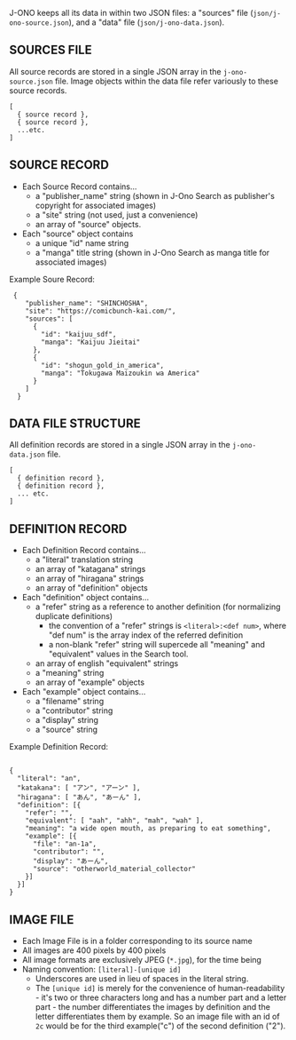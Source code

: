 J-ONO keeps all its data in within two JSON files: a "sources" file (`json/j-ono-source.json`), and a "data" file (`json/j-ono-data.json`).

## SOURCES FILE
All source records are stored in a single JSON array in the `j-ono-source.json` file.  Image objects within the data file refer variously to these source records.
```
[
  { source record },
  { source record },
  ...etc.
]
```

## SOURCE RECORD
* Each Source Record contains...
  * a "publisher_name" string (shown in J-Ono Search as publisher's copyright for associated images)
  * a "site" string (not used, just a convenience) 
  * an array of "source" objects.
* Each "source" object contains
  * a unique "id" name string
  * a "manga" title string (shown in J-Ono Search as manga title for associated images)

Example Soure Record:
```
 {
    "publisher_name": "SHINCHOSHA",
    "site": "https://comicbunch-kai.com/",
    "sources": [
      {
        "id": "kaijuu_sdf",
        "manga": "Kaijuu Jieitai"
      },
      {
        "id": "shogun_gold_in_america",
        "manga": "Tokugawa Maizoukin wa America"
      }
    ]
  }
```

## DATA FILE STRUCTURE
All definition records are stored in a single JSON array in the `j-ono-data.json` file.
```
[
  { definition record },
  { definition record },
  ... etc.
]
```

## DEFINITION RECORD
* Each Definition Record contains...
  * a "literal" translation string
  * an array of "katagana" strings
  * an array of "hiragana" strings
  * an array of "definition" objects
* Each "definition" object contains...
  * a "refer" string as a reference to another definition (for normalizing duplicate definitions)
    * the convention of a "refer" strings is `<literal>:<def num>`, where "def num" is the array index of the referred definition
    * a non-blank "refer" string will supercede all "meaning" and "equivalent" values in the Search tool.
  * an array of english "equivalent" strings
  * a "meaning" string
  * an array of "example" objects
* Each "example" object contains...
  * a "filename" string
  * a "contributor" string
  * a "display" string
  * a "source" string

Example Definition Record:
```

{
  "literal": "an",
  "katakana": [ "アン", "アーン" ],
  "hiragana": [ "あん", "あーん" ],
  "definition": [{
    "refer": "",
    "equivalent": [ "aah", "ahh", "mah", "wah" ],
    "meaning": "a wide open mouth, as preparing to eat something",
    "example": [{
      "file": "an-1a",
      "contributor": "",
      "display": "あーん",
      "source": "otherworld_material_collector"
    }]
  }]
}

```

## IMAGE FILE
* Each Image File is in a folder corresponding to its source name
* All images are 400 pixels by 400 pixels
* All image formats are exclusively JPEG (`*.jpg`), for the time being
* Naming convention: `[literal]-[unique id]`
  * Underscores are used in lieu of spaces in the literal string.
  * The `[unique id]` is merely for the convenience of human-readability - it's two or three characters long and has a number part and a letter part - the number differentiates the images by definition and the letter differentiates them by example.  So an image file with an id of `2c` would be for the third example("c") of the second definition ("2").
